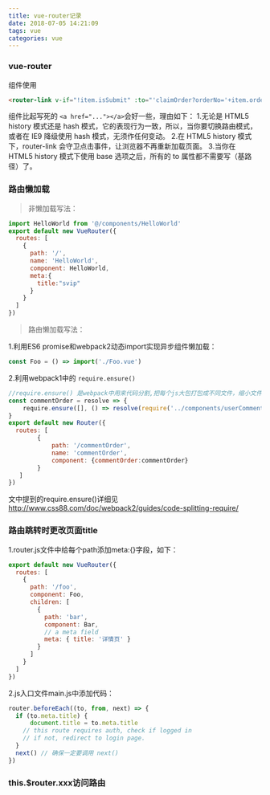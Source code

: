 ```yaml
---
title: vue-router记录
date: 2018-07-05 14:21:09
tags: vue
categories: vue
---
```



### vue-router
<router-link>组件使用
```html
<router-link v-if="!item.isSubmit" :to="'claimOrder?orderNo='+item.orderno+'&caroid='+$route.query.caroid+'&id='+item.id+'&Ins='+$route.query.Ins" class="btn">继续上传</router-link>
```
<router-link> 组件比起写死的 `<a href="..."></a>`会好一些，理由如下：
1.无论是 HTML5 history 模式还是 hash 模式，它的表现行为一致，所以，当你要切换路由模式，或者在 IE9 降级使用 hash 模式，无须作任何变动。
2.在 HTML5 history 模式下，router-link 会守卫点击事件，让浏览器不再重新加载页面。
3.当你在 HTML5 history 模式下使用 base 选项之后，所有的 to 属性都不需要写（基路径）了。

### 路由懒加载
> 非懒加载写法：

```js
import HelloWorld from '@/components/HelloWorld'
export default new VueRouter({
  routes: [
    {
      path: '/',
      name: 'HelloWorld',
      component: HelloWorld,
      meta:{
        title:"svip"
      }
    }
  ]
})
```
> 路由懒加载写法：

1.利用ES6 promise和webpack2动态import实现异步组件懒加载：

```js
const Foo = () => import('./Foo.vue')
```

2.利用webpack1中的 `require.ensure()`
```js
//require.ensure() 是webpack中用来代码分割,把每个js大包打包成不同文件，缩小文件体积；
const commentOrder = resolve => {
    require.ensure([], () => resolve(require('../components/userComment/comment.vue')), '/commentOrder')
}
export default new Router({
  routes: [    
        { 
            path: '/commentOrder', 
            name: 'commentOrder', 
            component: {commentOrder:commentOrder}
        }
   ]
})
```
文中提到的require.ensure()详细见<http://www.css88.com/doc/webpack2/guides/code-splitting-require/>

### 路由跳转时更改页面title
1.router.js文件中给每个path添加meta:{}字段，如下：
```js
export default new VueRouter({
  routes: [
    {
      path: '/foo',
      component: Foo,
      children: [
        {
          path: 'bar',
          component: Bar,
          // a meta field
          meta: { title: '详情页' }
        }
      ]
    }
  ]
})
```
2.js入口文件main.js中添加代码：
```js
router.beforeEach((to, from, next) => {
  if (to.meta.title) {
      document.title = to.meta.title
    // this route requires auth, check if logged in
    // if not, redirect to login page.
  }
  next() // 确保一定要调用 next()
})
```

### this.$router.xxx访问路由

